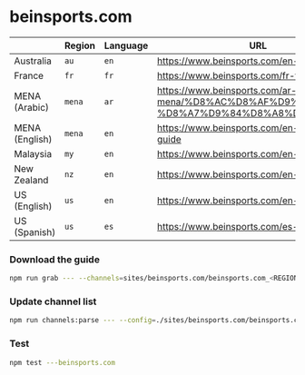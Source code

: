 # beinsports.com

|                | Region | Language | URL                                                                                  |
| -------------- | ------ | -------- | ------------------------------------------------------------------------------------ |
| Australia      | `au`   | `en`     | https://www.beinsports.com/en-au/tv-guide                                            |
| France         | `fr`   | `fr`     | https://www.beinsports.com/fr-fr/tv-guide                                            |
| MENA (Arabic)  | `mena` | `ar`     | https://www.beinsports.com/ar-mena/%D8%AC%D8%AF%D9%88%D9%84-%D8%A7%D9%84%D8%A8%D8%AB |
| MENA (English) | `mena` | `en`     | https://www.beinsports.com/en-mena/tv-guide                                          |
| Malaysia       | `my`   | `en`     | https://www.beinsports.com/en-my/tv-guide                                            |
| New Zealand    | `nz`   | `en`     | https://www.beinsports.com/en-nz/tv-guide                                            |
| US (English)   | `us`   | `en`     | https://www.beinsports.com/en-us/tv-guide                                            |
| US (Spanish)   | `us`   | `es`     | https://www.beinsports.com/es-us/tv-guide                                            |

### Download the guide

```sh
npm run grab --- --channels=sites/beinsports.com/beinsports.com_<REGION_CODE>-<LANGUAGE_CODE>.channels.xml
```

### Update channel list

```sh
npm run channels:parse --- --config=./sites/beinsports.com/beinsports.com.config.js --output=./sites/beinsports.com/beinsports.com_<REGION_CODE>-<LANGUAGE_CODE>.channels.xml --set=region:<REGION_CODE> --set=lang:<LANGUAGE_CODE>
```

### Test

```sh
npm test ---beinsports.com
```
